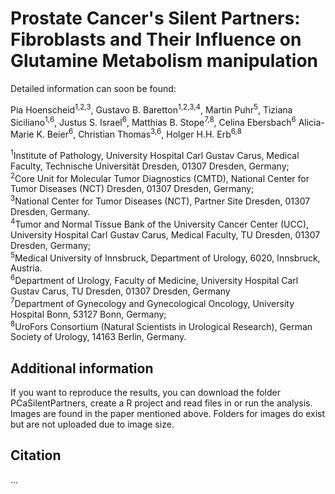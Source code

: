 # Prostate Cancer's Silent Partners: Fibroblasts and Their Influence on Glutamine Metabolism manipulation

Detailed information can soon be found:

Pia Hoenscheid<sup>1,2,3</sup>, Gustavo B. Baretton<sup>1,2,3,4</sup>, Martin Puhr<sup>5</sup>, Tiziana Siciliano<sup>1,6</sup>, Justus S. Israel<sup>6</sup>, Matthias B. Stope<sup>7,8</sup>, Celina Ebersbach<sup>6</sup> Alicia-Marie K. Beier<sup>6</sup>, Christian Thomas<sup>3,6</sup>, Holger H.H. Erb<sup>6,8</sup>

<sup>1</sup>Institute of Pathology, University Hospital Carl Gustav Carus, Medical Faculty, Technische Universität Dresden, 01307 Dresden, Germany; <br>
<sup>2</sup>Core Unit for Molecular Tumor Diagnostics (CMTD), National Center for Tumor Diseases (NCT) Dresden, 01307 Dresden, Germany; <br>
<sup>3</sup>National Center for Tumor Diseases (NCT), Partner Site Dresden, 01307 Dresden, Germany. <br>
<sup>4</sup>Tumor and Normal Tissue Bank of the University Cancer Center (UCC), University Hospital Carl Gustav Carus, Medical Faculty, TU Dresden, 01307 Dresden, Germany; <br>
<sup>5</sup>Medical University of Innsbruck, Department of Urology, 6020, Innsbruck, Austria. <br>
<sup>6</sup>Department of Urology, Faculty of Medicine, University Hospital Carl Gustav Carus, TU Dresden, 01307 Dresden, Germany <br>
<sup>7</sup>Department of Gynecology and Gynecological Oncology, University Hospital Bonn, 53127 Bonn, Germany; <br>
<sup>8</sup>UroFors Consortium (Natural Scientists in Urological Research), German Society of Urology, 14163 Berlin, Germany. <br>

## Additional information

If you want to reproduce the results, you can download the folder PCaSilentPartners, create a R project and read files in or run the analysis. Images are found in the paper mentioned above. Folders for images do exist but are not uploaded due to image size.

## Citation
...
